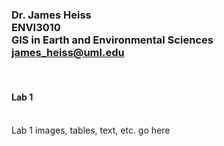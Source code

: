 ### Dr. James Heiss <br> ENVI3010 <br> GIS in Earth and Environmental Sciences <br> james_heiss@uml.edu
<br> 

#### Lab 1
<br>
Lab 1 images, tables, text, etc. go here
